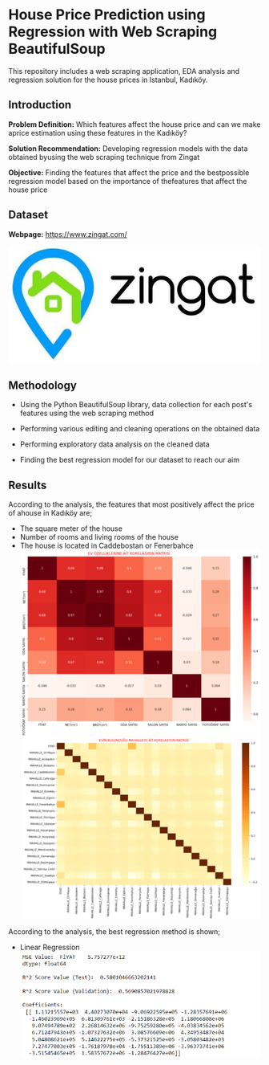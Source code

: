 # House Price Prediction using Regression with Web Scraping BeautifulSoup

This repository includes a web scraping application, EDA analysis and regression solution for the house prices in Istanbul, Kadıköy.

## Introduction

**Problem Definition:** Which features affect the house price and can we make aprice estimation using these features in the Kadıköy?

**Solution Recommendation:** Developing regression models with the data obtained byusing the web scraping technique from Zingat

**Objective:** Finding the features that affect the price and the bestpossible regression model based on the importance of thefeatures that affect the house price


## Dataset

**Webpage:** https://www.zingat.com/

![ZINGAT_LOGO](Images/ZingatLogo.jpg)


## Methodology

- Using the Python BeautifulSoup library, data collection for each post's features using the web scraping method

- Performing various editing and cleaning operations on the obtained data

- Performing exploratory data analysis on the cleaned data

- Finding the best regression model for our dataset to reach our aim


## Results

According to the analysis, the features that most positively affect the price of ahouse in Kadıköy are;
- The square meter of the house
- Number of rooms and living rooms of the house
- The house is located in Caddebostan or Fenerbahce
![HOUSE_FEATURES](Graphs/05_CorrelationMatrixofHouseFeatures.png)
![NEIGHBOURHOOD](Graphs/06_CorrelationMatrixofNeighbourhood.png)

According to the analysis, the best regression method is shown;
- Linear Regression
![REGRESSION](Images/Regression_Result.png)

